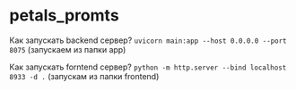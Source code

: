 # petals_promts

Как запускать backend сервер?
`uvicorn main:app --host 0.0.0.0 --port 8075` (запускаем из папки app)

Как запускать forntend сервер?
`python -m http.server --bind localhost 8933 -d .` (запускам из папки frontend)
